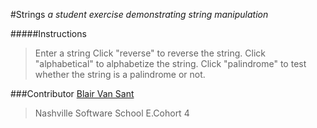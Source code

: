 #Strings
*a student exercise demonstrating string manipulation*

#####Instructions
>Enter a string
>Click "reverse" to reverse the string.
>Click "alphabetical" to alphabetize the string.
>Click "palindrome" to test whether the string is a palindrome or not.


###Contributor
[Blair Van Sant](https://github.com/blairvansant)
 >Nashville Software School
 >E.Cohort 4